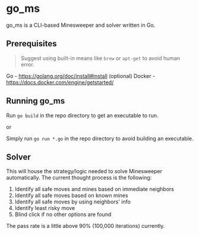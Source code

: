 # go_ms

go_ms is a CLI-based Minesweeper and solver written in Go.

## Prerequisites

> Suggest using built-in means like `brew` or `apt-get` to avoid human error.

Go - https://golang.org/doc/install#install
(optional) Docker - https://docs.docker.com/engine/getstarted/

## Running go_ms

Run `go build` in the repo directory to get an executable to run.

or

Simply run `go run *.go` in the repo directory to avoid building an executable.

## Solver

This will house the strategy/logic needed to solve Minesweeper automatically. The current thought process is the following:

1. Identify all safe moves and mines based on immediate neighbors
2. Identify all safe moves based on known mines
3. Identify all safe moves by using neighbors' info
4. Identify least risky move
5. Blind click if no other options are found

The pass rate is a little above 90% (100,000 iterations) currently.
